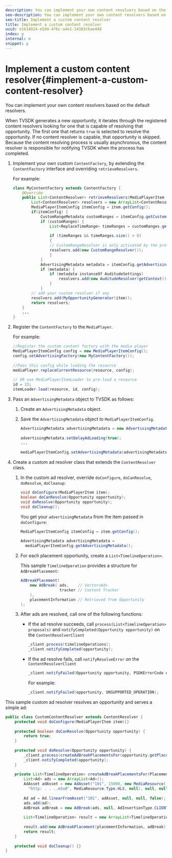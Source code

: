 ```yaml
---
description: You can implement your own content resolvers based on the default resolvers.
seo-description: You can implement your own content resolvers based on the default resolvers.
seo-title: Implement a custom content resolver
title: Implement a custom content resolver
uuid: e1b14024-e5d4-476c-a4e1-14383cbae448
index: y
internal: n
snippet: y
---
```


# Implement a custom content resolver{#implement-a-custom-content-resolver}

You can implement your own content resolvers based on the default resolvers.

When TVSDK generates a new opportunity, it iterates through the registered content resolvers looking for one that is capable of resolving that opportunity. The first one that returns `true` is selected to resolve the opportunity. If no content resolver is capable, that opportunity is skipped. Because the content resolving process is usually asynchronous, the content resolver is responsible for notifying TVSDK when the process has completed. 

1. Implement your own custom `ContentFactory`, by extending the `ContentFactory` interface and overriding `retrieveResolvers`.

   For example: 

   ```java
   class MyContentFactory extends ContentFactory { 
       @Override 
       public List<ContentResolver> retrieveResolvers(MediaPlayerItem item) { 
           List<ContentResolver> resolvers = new ArrayList<ContentResolver>(); 
           MediaPlayerItemConfig itemConfig = item.getConfig(); 
           if(itemConfig) { 
               CustomRangeMetadata customRanges = itemConfig.getCustomRangeMetadata(); 
               if (customRanges) { 
                   List<ReplaceTimeRange> timeRanges = customRanges.getTimeRangeList(); 
    
                   if (timeRanges && timeRanges.size() > 0) 
                   { 
                   // CustomRangeResolver is only activated by the presence of CustomRanges in configuration 
                   resolvers.add(new CustomRangeResolver()); 
                   } 
               } 
               AdvertisingMetadata metadata = itemConfig.getAdvertisingMetadata(); 
               if (metadata) { 
                   if (metadata instanceOf AuditudeSettings)  
                       resolvers.add(new AuditudeResolver(getContext());    
                   } 
               } 
           // add your custom resolver if any 
           resolvers.add(MyOpportunityGenerator(item)); 
           return resolvers; 
       } 
       ... 
   } 
   
   ```

1. Register the `ContentFactory` to the `MediaPlayer`.

   For example: 

   ```java
   //Register the custom content factory with the media player 
   MediaPlayerItemConfig config = new MediaPlayerItemConfig(); 
   config.setAdvertisingFactory(new MyContentFactory()); 
    
   //Pass this config while loading the resource 
   mediaPlayer.replaceCurrentResource(resource, config); 
    
   // OR use MediaPlayerItemLoader to pre-load a resource 
   id = 23; 
   itemLoader.load(resource, id, config);
   ```

1. Pass an `AdvertisingMetadata` object to TVSDK as follows:
   1. Create an `AdvertisingMetadata` object.
   1. Save the `AdvertisingMetadata` object to `MediaPlayerItemConfig`.

      ```java   
      AdvertisingMetadata advertisingMetadata = new AdvertisingMetadata(); 
       
      advertisingMetadata.setDelayAdLoading(true); 
      ... 
       
      mediaPlayerItemConfig.setAdvertisingMetadata(advertisingMetadata); 
      
      ```

1. Create a custom ad resolver class that extends the `ContentResolver` class.
   1. In the custom ad resolver, override `doConfigure`, `doCanResolve`, `doResolve`, `doCleanup`:

      ```java   
      void doConfigure(MediaPlayerItem item); 
      boolean doCanResolve(Opportunity opportunity); 
      void doResolve(Opportunity opportunity); 
      void doCleanup();
      ```

      You get your `advertisingMetadata` from the item passed in `doConfigure`:    
   
      ```java   
      MediaPlayerItemConfig itemConfig = item.getConfig(); 
       
      AdvertisingMetadata advertisingMetadata =  
        mediaPlayerItemConfig.getAdvertisingMetadata(); 
      
      ```

   1. For each placement opportunity, create a `List<TimelineOperation>`.
   
      This sample `TimelineOperation` provides a structure for `AdBreakPlacement`:    
   
      ```java   
      AdBreakPlacement( 
          new AdBreak( ads,    // Vector<Ad> 
                       tracker // Content Tracker 
          ), 
          placementInformation // Retrieved from Opportunity 
      ); 
      
      ```

   1. After ads are resolved, call one of the following functions:

       * If the ad resolve succeeds, call `process(List<TimelineOperation> proposals)` and `notifyCompleted(Opportunity opportunity)` on the `ContentResolverClient`        
       
         ```java       
         _client.process(timelineOperations); 
         _client.notifyCompleted(opportunity); 
         
         ```

       * If the ad resolve fails, call `notifyResolveError` on the `ContentResolverClient`        
       
         ```java       
         _client.notifyFailed(Opportunity opportunity, PSDKErrorCode error);
         ```

         For example:        
       
         ```java       
         _client.notifyFailed(opportunity, UNSUPPORTED_OPERATION);
         ```

<a id="example_463B718749504A978F0B887786844C39"></a>

This sample custom ad resolver resolves an opportunity and serves a simple ad: 

```java
public class CustomContentResolver extends ContentResolver { 
    protected void doConfigure(MediaPlayerItem item){} 
 
    protected boolean doCanResolve(Opportunity opportunity) {  
        return true;  
    } 
 
    protected void doResolve(Opportunity opportunity) { 
        _client.process(createAdBreakPlacementsFor(opportunity.getPlacement())); 
        _client.notifyCompleted(opportunity); 
    } 
 
    private List<TimelineOperation> createAdBreakPlacementsFor(Placement placementInformation) { 
        List<Ad> ads = new ArrayList<Ad>(); 
        AdAsset adAsset = new AdAsset("101", 15000, new MediaResource( 
          "http: . . ..m3u8", MediaResource.Type.HLS, null), null, null); 
 
        Ad ad = Ad.linearFromAsset("101", adAsset, null, null, false); 
        ads.add(ad); 
        AdBreak adBreak = new AdBreak(ads, null, AdInsertionType.CLIENT_INSERTED); 
 
        List<TimelineOperation> result = new ArrayList<TimelineOperation>(); 
 
        result.add(new AdBreakPlacement(placementInformation, adBreak)); 
        return result; 
    } 
 
    protected void doCleanup() {} 
} 

```

